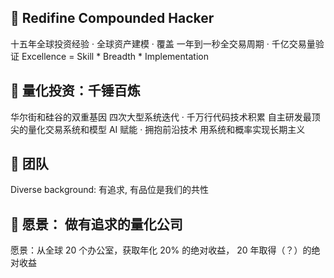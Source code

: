 ## 👋  Redifine Compounded Hacker

十五年全球投资经验 · 全球资产建模 · 覆盖 一年到一秒全交易周期 · 千亿交易量验证
Excellence  = Skill * Breadth * Implementation

## 🌱 量化投资：千锤百炼

华尔街和硅谷的双重基因
四次大型系统迭代 · 千万行代码技术积累
自主研发最顶尖的量化交易系统和模型
AI 赋能 · 拥抱前沿技术
用系统和概率实现长期主义


## 💞️  团队

Diverse background: 有追求, 有品位是我们的共性

## 👀  愿景： 做有追求的量化公司

愿景：从全球 20 个办公室，获取年化 20% 的绝对收益， 20 年取得（？）的绝对收益

<!---
pricingblock/pricingblock is a ✨ special ✨ repository because its `README.md` (this file) appears on your GitHub profile.
You can click the Preview link to take a look at your changes.
--->
